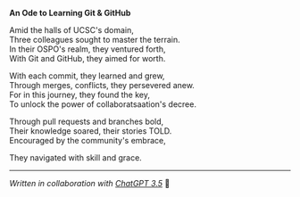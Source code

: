 **An Ode to Learning Git & GitHub**  

Amid the halls of UCSC's domain,  
Three colleagues sought to master the terrain.  
In their OSPO's realm, they ventured forth,  
With Git and GitHub, they aimed for worth.  

With each commit, they learned and grew,  
Through merges, conflicts, they persevered anew.  
For in this journey, they found the key,  
To unlock the power of collaboratsaation's decree.  

Through pull requests and branches bold,  
Their knowledge soared, their stories TOLD.  
Encouraged by the community's embrace,  
  
They navigated with skill and grace.  

---

*Written in collaboration with [ChatGPT 3.5](https://chat.openai.c/)* 💖
